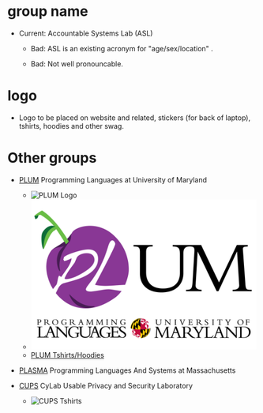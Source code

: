 # group name

- Current: Accountable Systems Lab (ASL)

  - Bad: ASL is an existing acronym for "age/sex/location" .

  - Bad: Not well pronouncable.

# logo

- Logo to be placed on website and related, stickers (for back of laptop), tshirts, hoodies and other swag.

# Other groups

- [PLUM](http://www.cs.umd.edu/projects/PL/) Programming Languages at University of Maryland

  - ![PLUM Logo](http://www.cs.umd.edu/projects/PL/images/PLUM.svg)
  - ![PLUM Laptop Sticker](https://github.com/plum-umd/marketing/raw/master/sticker_2014/plum_6x4_on_white.png)
  - [PLUM Tshirts/Hoodies](https://github.com/plum-umd/marketing/tree/master/hoodie_tshirt_2014)
  
- [PLASMA](https://plasma-umass.org/) Programming Languages And Systems at Massachusetts

- [CUPS](http://cups.cs.cmu.edu/) CyLab Usable Privacy and Security Laboratory

  - ![CUPS Tshirts](http://cups.cs.cmu.edu/cups-group-april2018.jpg)



